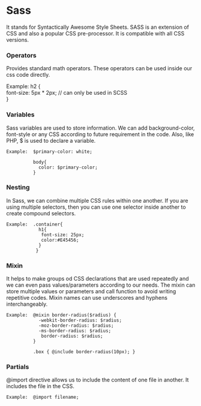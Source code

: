 # Sass

It stands for Syntactically Awesome Style Sheets. SASS is an extension of CSS and also a popular CSS pre-processor. It is compatible with all CSS versions.

### Operators

Provides standard math operators. These operators can be used inside our css code directly.

Example: h2 {  
 font-size: 5px \* 2px; // can only be used in SCSS  
 }

### Variables

Sass variables are used to store information. We can add background-color, font-style or any CSS according to future requirement in the code.
Also, like PHP, $ is used to declare a variable.

    Example:  $primary-color: white;

              body{
                color: $primary-color;
              }

### Nesting

In Sass, we can combine multiple CSS rules within one another. If you are using multiple selectors, then you can use one selector inside another to create compound selectors.

    Example:  .container{
                h1{
                 font-size: 25px;
                 color:#E45456;
                }
               }

### Mixin

It helps to make groups od CSS declarations that are used repeatedly and we can even pass values/parameters according to our needs.
The mixin can store multiple values or parameters and call function to avoid writing repetitive codes. Mixin names can use underscores and hyphens interchangeably.

    Example:  @mixin border-radius($radius) {
                -webkit-border-radius: $radius;
                -moz-border-radius: $radius;
                -ms-border-radius: $radius;
                 border-radius: $radius;
              }

              .box { @include border-radius(10px); }

### Partials

@import directive allows us to include the content of one file in another. It includes the file in the CSS.

    Example:  @import filename;
